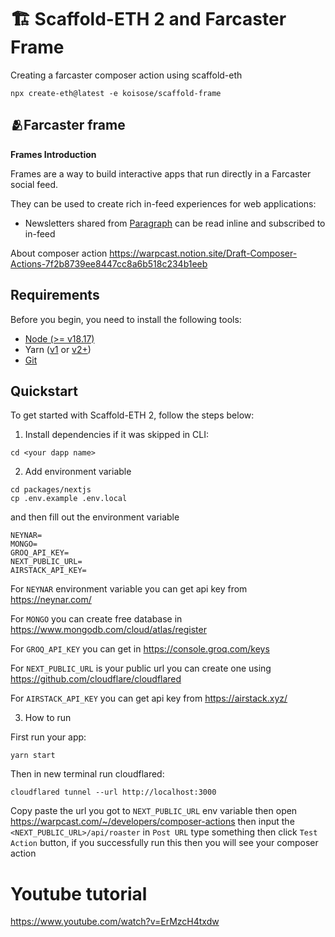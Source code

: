 # 🏗 Scaffold-ETH 2 and Farcaster Frame

Creating a farcaster composer action using scaffold-eth

```shell
npx create-eth@latest -e koisose/scaffold-frame
```

## 🫂Farcaster frame

**Frames Introduction**

Frames are a way to build interactive apps that run directly in a Farcaster social feed.

They can be used to create rich in-feed experiences for web applications:

*  Newsletters shared from [Paragraph](https://paragraph.xyz/) can be read inline and subscribed to in-feed

About composer action https://warpcast.notion.site/Draft-Composer-Actions-7f2b8739ee8447cc8a6b518c234b1eeb

## Requirements

Before you begin, you need to install the following tools:

- [Node (>= v18.17)](https://nodejs.org/en/download/)
- Yarn ([v1](https://classic.yarnpkg.com/en/docs/install/) or [v2+](https://yarnpkg.com/getting-started/install))
- [Git](https://git-scm.com/downloads)


## Quickstart

To get started with Scaffold-ETH 2, follow the steps below:

1. Install dependencies if it was skipped in CLI:

```
cd <your dapp name>
```

2. Add environment variable

```
cd packages/nextjs
cp .env.example .env.local
```

and then fill out the environment variable

```
NEYNAR=
MONGO=
GROQ_API_KEY=
NEXT_PUBLIC_URL=
AIRSTACK_API_KEY=
```

For `NEYNAR` environment variable you can get api key from https://neynar.com/ 

For `MONGO` you can create free database in https://www.mongodb.com/cloud/atlas/register

For `GROQ_API_KEY` you can get in https://console.groq.com/keys

For `NEXT_PUBLIC_URL` is your public url you can create one using https://github.com/cloudflare/cloudflared

For `AIRSTACK_API_KEY` you can get api key from https://airstack.xyz/

3. How to run

First run your app:

```
yarn start
```

Then in new terminal run cloudflared:

```
cloudflared tunnel --url http://localhost:3000
```

Copy paste the url you got to `NEXT_PUBLIC_URL` env variable then open https://warpcast.com/~/developers/composer-actions then input the `<NEXT_PUBLIC_URL>/api/roaster` in `Post URL` type something then click `Test Action` button, if you successfully run this then you will see your composer action 

# Youtube tutorial

https://www.youtube.com/watch?v=ErMzcH4txdw
